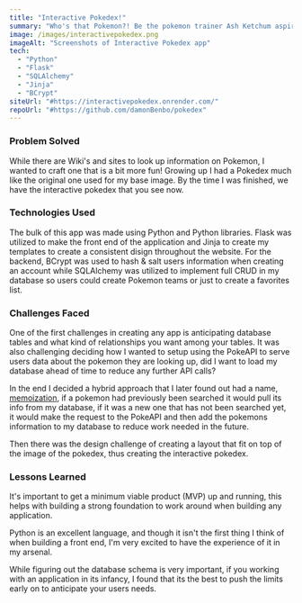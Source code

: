 ```yaml
---
title: "Interactive Pokedex!"
summary: "Who's that Pokemon?! Be the pokemon trainer Ash Ketchum aspired to be with your very own Interactive Pokedex! This Interactive Pokedex allows you to look up information about each Pokemon's unique attributes and abilities; as well as where you can find them. Save your favorites to craft your dream team!"
image: /images/interactivepokedex.png
imageAlt: "Screenshots of Interactive Pokedex app"
tech:
  - "Python"
  - "Flask"
  - "SQLAlchemy"
  - "Jinja"
  - "BCrypt"
siteUrl: "#https://interactivepokedex.onrender.com/"
repoUrl: "#https://github.com/damonBenbo/pokedex"
---
```


### Problem Solved

While there are Wiki's and sites to look up information on Pokemon, I wanted to craft one that is a bit more fun! Growing up I had a Pokedex much like the original one used for my base image. By the time I was finished, we have the interactive pokedex that you see now.

### Technologies Used

The bulk of this app was made using Python and Python libraries. Flask was utilized to make the front end of the application and Jinja to create my templates to create a consistent disign throughout the website. For the backend, BCrypt was used to hash & salt users information when creating an account while SQLAlchemy was utilized to implement full CRUD in my database so users could create Pokemon teams or just to create a favorites list.

### Challenges Faced

One of the first challenges in creating any app is anticipating database tables and what kind of relationships you want among your tables. It was also challenging deciding how I wanted to setup using the PokeAPI to serve users data about the pokemon they are looking up, did I want to load my database ahead of time to reduce any further API calls? 

In the end I decided a hybrid approach that I later found out had a name, [memoization](https://en.wikipedia.org/wiki/Memoization), if a pokemon had previously been searched it would pull its info from my database, if it was a new one that has not been searched yet, it would make the request to the PokeAPI and then add the pokemons information to my database to reduce work needed in the future.

Then there was the design challenge of creating a layout that fit on top of the image of the pokedex, thus creating the interactive pokedex.

### Lessons Learned

It's important to get a minimum viable product (MVP) up and running, this helps with building a strong foundation to work around when building any application.

Python is an excellent language, and though it isn't the first thing I think of when building a front end, I'm very excited to have the experience of it in my arsenal. 

While figuring out the database schema is very important, if you working with an application in its infancy, I found that its the best to push the limits early on to anticipate your users needs.